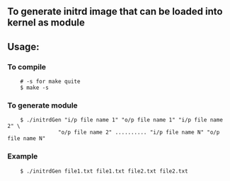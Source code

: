 ## To generate initrd image that can be loaded into kernel as module

## Usage:

### To compile

```shell
	# -s for make quite
	$ make -s
```

### To generate module

```shell
	$ ./initrdGen "i/p file name 1" "o/p file name 1" "i/p file name 2" \
                "o/p file name 2" .......... "i/p file name N" "o/p file name N"
```

### Example

```shell
	$ ./initrdGen file1.txt file1.txt file2.txt file2.txt
```
